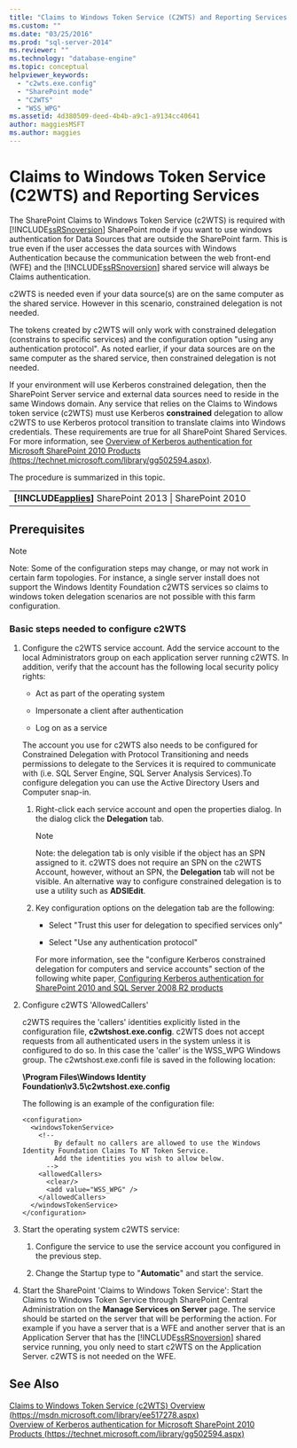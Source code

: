 ```yaml
---
title: "Claims to Windows Token Service (C2WTS) and Reporting Services | Microsoft Docs"
ms.custom: ""
ms.date: "03/25/2016"
ms.prod: "sql-server-2014"
ms.reviewer: ""
ms.technology: "database-engine"
ms.topic: conceptual
helpviewer_keywords: 
  - "c2wts.exe.config"
  - "SharePoint mode"
  - "C2WTS"
  - "WSS_WPG"
ms.assetid: 4d380509-deed-4b4b-a9c1-a9134cc40641
author: maggiesMSFT 
ms.author: maggies
---
```

# Claims to Windows Token Service (C2WTS) and Reporting Services
  The SharePoint Claims to Windows Token Service (c2WTS) is required with [!INCLUDE[ssRSnoversion](../../includes/ssrsnoversion-md.md)] SharePoint mode if you want to use windows authentication for Data Sources that are outside the SharePoint farm. This is true even if the user accesses the data sources with Windows Authentication because the communication between the web front-end (WFE) and the [!INCLUDE[ssRSnoversion](../../includes/ssrsnoversion-md.md)] shared service will always be Claims authentication.  
  
 c2WTS is needed even if your data source(s) are on the same computer as the shared service. However in this scenario, constrained delegation is not needed.  
  
 The tokens created by c2WTS will only work with constrained delegation (constrains to specific services) and the configuration option "using any authentication protocol". As noted earlier, if your data sources are on the same computer as the shared service, then constrained delegation is not needed.  
  
 If your environment will use Kerberos constrained delegation, then the SharePoint Server service and external data sources need to reside in the same Windows domain. Any service that relies on the Claims to Windows token service (c2WTS) must use Kerberos **constrained** delegation to allow c2WTS to use Kerberos protocol transition to translate claims into Windows credentials. These requirements are true for all SharePoint Shared Services. For more information, see [Overview of Kerberos authentication for Microsoft SharePoint 2010 Products  (https://technet.microsoft.com/library/gg502594.aspx)](https://technet.microsoft.com/library/gg502594.aspx).  
  
 The procedure is summarized in this topic.  
  
||  
|-|  
|**[!INCLUDE[applies](../../includes/applies-md.md)]**  SharePoint 2013 &#124; SharePoint 2010|  
  
## Prerequisites  
  
> [!NOTE]  
>  Note: Some of the configuration steps may change, or may not work in certain farm topologies. For instance, a single server install does not support the Windows Identity Foundation c2WTS services so claims to windows token delegation scenarios are not possible with this farm configuration.  
  
### Basic steps needed to configure c2WTS  
  
1.  Configure the c2WTS service account. Add the service account to the local Administrators group on each application server running c2WTS. In addition, verify that the account has the following local security policy rights:  
  
    -   Act as part of the operating system  
  
    -   Impersonate a client after authentication  
  
    -   Log on as a service  
  
     The account you use for c2WTS also needs to be configured for Constrained Delegation with Protocol Transitioning and needs permissions to delegate to the Services it is required to communicate with (i.e. SQL Server Engine, SQL Server Analysis Services).To configure delegation you can use the Active Directory Users and Computer snap-in.  
  
    1.  Right-click each service account and open the properties dialog. In the dialog click the **Delegation** tab.  
  
        > [!NOTE]  
        >  Note: the delegation tab is only visible if the object has an SPN assigned to it. c2WTS does not require an SPN on the c2WTS Account, however, without an SPN, the **Delegation** tab will not be visible. An alternative way to configure constrained delegation is to use a utility such as **ADSIEdit**.  
  
    2.  Key configuration options on the delegation tab are the following:  
  
        -   Select "Trust this user for delegation to specified services only"  
  
        -   Select "Use any authentication protocol"  
  
         For more information, see the "configure Kerberos constrained delegation for computers and service accounts" section of the following white paper, [Configuring Kerberos authentication for SharePoint 2010 and SQL Server 2008 R2 products](https://docs.microsoft.com/archive/blogs/tothesharepoint/white-paper-configuring-kerberos-authentication-for-sharepoint-2010-and-sql-server-2008-r2-products)  
  
2.  Configure c2WTS 'AllowedCallers'  
  
     c2WTS requires the 'callers' identities explicitly listed in the configuration file, **c2wtshost.exe.config**. c2WTS does not accept requests from all authenticated users in the system unless it is configured to do so. In this case the 'caller' is the WSS_WPG Windows group. The c2wtshost.exe.confi file is saved in the following location:  
  
     **\Program Files\Windows Identity Foundation\v3.5\c2wtshost.exe.config**  
  
     The following is an example of the configuration file:  
  
    ```  
    <configuration>  
      <windowsTokenService>  
        <!--  
            By default no callers are allowed to use the Windows Identity Foundation Claims To NT Token Service.  
            Add the identities you wish to allow below.  
          -->  
        <allowedCallers>  
          <clear/>  
          <add value="WSS_WPG" />  
        </allowedCallers>  
      </windowsTokenService>  
    </configuration>  
    ```  
  
3.  Start the operating system c2WTS service:  
  
    1.  Configure the service to use the service account you configured in the previous step.  
  
    2.  Change the Startup type to "**Automatic**" and start the service.  
  
4.  Start the SharePoint 'Claims to Windows Token Service': Start the Claims to Windows Token Service through SharePoint Central Administration on the **Manage Services on Server** page. The service should be started on the server that will be performing the action. For example if you have a server that is a WFE and another server that is an Application Server that has the [!INCLUDE[ssRSnoversion](../../includes/ssrsnoversion-md.md)] shared service running, you only need to start c2WTS on the Application Server. c2WTS is not needed on the WFE.  
  
## See Also  
 [Claims to Windows Token Service (c2WTS) Overview (https://msdn.microsoft.com/library/ee517278.aspx)](https://msdn.microsoft.com/library/ee517278.aspx)   
 [Overview of Kerberos authentication for Microsoft SharePoint 2010 Products (https://technet.microsoft.com/library/gg502594.aspx)](https://technet.microsoft.com/library/gg502594.aspx)  
  
